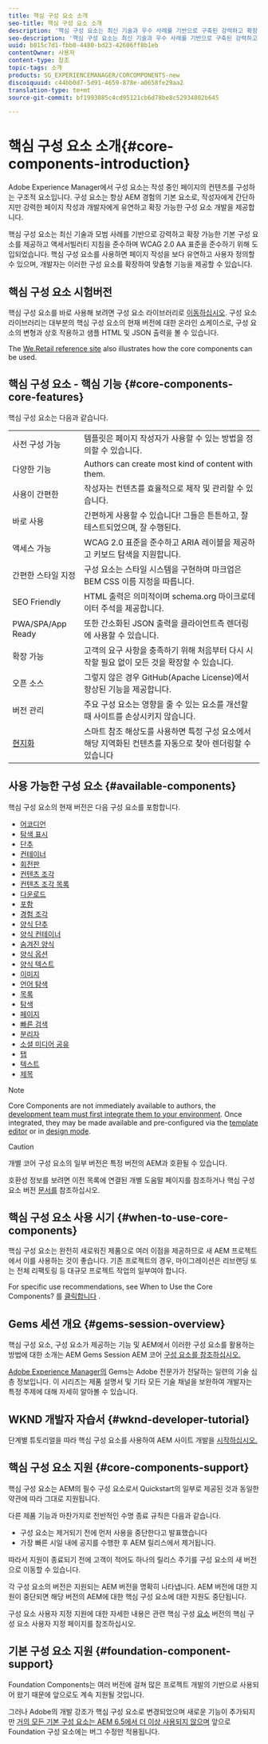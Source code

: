 ```yaml
---
title: 핵심 구성 요소 소개
seo-title: 핵심 구성 요소 소개
description: '핵심 구성 요소는 최신 기술과 우수 사례를 기반으로 구축된 강력하고 확장 가능한 기본 구성 요소를 제공하기 위해 도입되었습니다. '
seo-description: '핵심 구성 요소는 최신 기술과 우수 사례를 기반으로 구축된 강력하고 확장 가능한 기본 구성 요소를 제공하기 위해 도입되었습니다. '
uuid: b815c7d1-fbb0-4480-bd23-42606ff8b1eb
contentOwner: 사용자
content-type: 참조
topic-tags: 소개
products: SG_EXPERIENCEMANAGER/CORCOMPONENTS-new
discoiquuid: c44bb0d7-5d91-4659-878e-a0658fe29aa2
translation-type: tm+mt
source-git-commit: bf1993085c4cd95121cb6d78be8c52934802b645

---
```



# 핵심 구성 요소 소개{#core-components-introduction}

Adobe Experience Manager에서 구성 요소는 작성 중인 페이지의 컨텐츠를 구성하는 구조적 요소입니다. 구성 요소는 항상 AEM 경험의 기본 요소로, 작성자에게 간단하지만 강력한 페이지 작성과 개발자에게 유연하고 확장 가능한 구성 요소 개발을 제공합니다.

핵심 구성 요소는 최신 기술과 모범 사례를 기반으로 강력하고 확장 가능한 기본 구성 요소를 제공하고 액세서빌러티 지침을 준수하며 WCAG 2.0 AA 표준을 준수하기 위해 도입되었습니다. 핵심 구성 요소를 사용하면 페이지 작성을 보다 유연하고 사용자 정의할 수 있으며, 개발자는 이러한 구성 요소를 확장하여 맞춤형 기능을 제공할 수 있습니다.

## 핵심 구성 요소 시험버전

핵심 구성 요소를 바로 사용해 보려면 구성 요소 라이브러리로 [이동하십시오](http://opensource.adobe.com/aem-core-wcm-components/library.html). 구성 요소 라이브러리는 대부분의 핵심 구성 요소의 현재 버전에 대한 온라인 쇼케이스로, 구성 요소의 변형과 상호 작용하고 샘플 HTML 및 JSON 출력을 볼 수 있습니다.

The [We.Retail reference site](https://helpx.adobe.com/experience-manager/6-4/sites/developing/using/we-retail.html) also illustrates how the core components can be used.

## 핵심 구성 요소 - 핵심 기능 {#core-components-core-features}

핵심 구성 요소는 다음과 같습니다.

|  |  |
|--- |--- |
| 사전 구성 가능 | 템플릿은 페이지 작성자가 사용할 수 있는 방법을 정의할 수 있습니다. |
| 다양한 기능 | Authors can create most kind of content with them. |
| 사용이 간편한 | 작성자는 컨텐츠를 효율적으로 제작 및 관리할 수 있습니다. |
| 바로 사용 | 간편하게 사용할 수 있습니다! 그들은 튼튼하고, 잘 테스트되었으며, 잘 수행된다. |
| 액세스 가능 | WCAG 2.0 표준을 준수하고 ARIA 레이블을 제공하고 키보드 탐색을 지원합니다. |
| 간편한 스타일 지정 | 구성 요소는 스타일 시스템을 구현하며 마크업은 BEM CSS 이름 지정을 따릅니다. |
| SEO Friendly | HTML 출력은 의미적이며 schema.org 마이크로데이터 주석을 제공합니다. |
| PWA/SPA/App Ready | 또한 간소화된 JSON 출력을 클라이언트측 렌더링에 사용할 수 있습니다. |
| 확장 가능 | 고객의 요구 사항을 충족하기 위해 처음부터 다시 시작할 필요 없이 모든 것을 확장할 수 있습니다. |
| 오픈 소스 | 그렇지 않은 경우 GitHub(Apache License)에서 향상된 기능을 제공합니다. |
| 버전 관리 | 주요 구성 요소는 영향을 줄 수 있는 요소를 개선할 때 사이트를 손상시키지 않습니다. |
| [현지화](localization.md) | 스마트 참조 해상도를 사용하면 특정 구성 요소에서 해당 지역화된 컨텐츠를 자동으로 찾아 렌더링할 수 있습니다 |

## 사용 가능한 구성 요소 {#available-components}

핵심 구성 요소의 현재 버전은 다음 구성 요소를 포함합니다.

* [어코디언](accordion.md)
* [탐색 표시](breadcrumb.md)
* [단추](button.md)
* [컨테이너](container.md)
* [회전판](carousel.md)
* [컨텐츠 조각](content-fragment-component.md)
* [컨텐츠 조각 목록](content-fragment-list.md)
* [다운로드](download.md)
* [포함](embed.md)
* [경험 조각](experience-fragment.md)
* [양식 단추](form-button.md)
* [양식 컨테이너](form-container.md)
* [숨겨진 양식](form-hidden.md)
* [양식 옵션](form-options.md)
* [양식 텍스트](form-text.md)
* [이미지](image.md)
* [언어 탐색](language-navigation.md)
* [목록](list.md)
* [탐색](navigation.md)
* [페이지](page.md)
* [빠른 검색](quick-search.md)
* [분리자](separator.md)
* [소셜 미디어 공유](sharing.md)
* [탭](tabs.md)
* [텍스트](text.md)
* [제목](title.md)

>[!NOTE]
>
>Core Components are not immediately available to authors, the [development team must first integrate them to your environment](using.md). Once integrated, they may be made available and pre-configured via the [template editor](https://helpx.adobe.com/experience-manager/6-5/sites/authoring/using/templates.html) or in [design mode](https://helpx.adobe.com/experience-manager/6-5/sites/authoring/using/default-components-designmode.html).

>[!CAUTION]
>
>개별 코어 구성 요소의 일부 버전은 특정 버전의 AEM과 호환될 수 있습니다.
>
>호환성 정보를 보려면 이전 목록에 연결된 개별 도움말 페이지를 참조하거나 핵심 구성 요소 버전 [문서를](versions.md) 참조하십시오.

## 핵심 구성 요소 사용 시기 {#when-to-use-core-components}

핵심 구성 요소는 완전히 새로워진 제품으로 여러 이점을 제공하므로 새 AEM 프로젝트에서 이를 사용하는 것이 좋습니다. 기존 프로젝트의 경우, 마이그레이션은 리브랜딩 또는 전체 리팩토링 등 대규모 프로젝트 작업의 일부여야 합니다.

For specific use recommendations, see When to Use the Core Components?[](developing.md) 를 [클릭합니다](developing.md) .

## Gems 세션 개요 {#gems-session-overview}

핵심 구성 요소, 구성 요소가 제공하는 기능 및 AEM에서 이러한 구성 요소를 활용하는 방법에 대한 소개는 AEM Gems Session AEM 코어 [구성 요소를 참조하십시오.](https://helpx.adobe.com/experience-manager/kt/eseminars/gems/AEM-Core-Components.html)

[Adobe Experience Manager의](https://helpx.adobe.com/experience-manager/kt/eseminars/gems/aem-index.html) Gems는 Adobe 전문가가 전달하는 일련의 기술 심층 정보입니다. 이 시리즈는 제품 설명서 및 기타 모든 기술 채널을 보완하여 개발자는 특정 주제에 대해 자세히 알아볼 수 있습니다.

## WKND 개발자 자습서 {#wknd-developer-tutorial}

단계별 튜토리얼을 따라 핵심 구성 요소를 사용하여 AEM 사이트 개발을 [시작하십시오.](https://helpx.adobe.com/experience-manager/6-5/sites/developing/using/getting-started.html)

## 핵심 구성 요소 지원 {#core-components-support}

핵심 구성 요소는 AEM의 필수 구성 요소로서 Quickstart의 일부로 제공된 것과 동일한 약관에 따라 그대로 지원됩니다.

다른 제품 기능과 마찬가지로 전반적인 수명 종료 규칙은 다음과 같습니다.

* 구성 요소는 제거되기 전에 먼저 사용을 중단한다고 발표했습니다
* 가장 빠른 시일 내에 공지를 수행한 후 AEM 릴리스에서 제거됩니다.

따라서 지원이 종료되기 전에 고객이 적어도 하나의 릴리스 주기를 구성 요소의 새 버전으로 이동할 수 있습니다.

각 구성 요소의 버전은 지원되는 AEM 버전을 명확히 나타냅니다. AEM 버전에 대한 지원이 중단되면 해당 버전의 AEM에 대한 핵심 구성 요소에 대한 지원도 중단됩니다.

구성 요소 사용자 지정 지원에 대한 자세한 내용은 관련 핵심 구성 [요소](customizing.md) 버전의 핵심 구성 요소 사용자 지정 페이지를 참조하십시오.

## 기본 구성 요소 지원 {#foundation-component-support}

Foundation Components는 여러 버전에 걸쳐 많은 프로젝트 개발의 기반으로 사용되어 왔기 때문에 앞으로도 계속 지원될 것입니다.

그러나 Adobe의 개발 강조가 핵심 구성 요소로 변경되었으며 새로운 기능이 추가되지만 [거의 모든 기본 구성 요소는 AEM 6.5에서 더 이상 사용되지 않으며](https://helpx.adobe.com/experience-manager/6-5/sites/authoring/using/default-components-foundation.html) 앞으로 Foundation 구성 요소에는 버그 수정만 적용됩니다.
